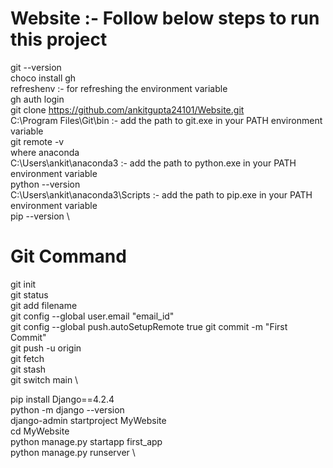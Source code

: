 # Website :- Follow below steps to run this project
git --version \
choco install gh \
refreshenv :- for refreshing the environment variable \
gh auth login \
git clone https://github.com/ankitgupta24101/Website.git \
C:\Program Files\Git\bin :- add the path to git.exe in your PATH environment variable \
git remote -v \
where anaconda \
C:\Users\ankit\anaconda3 :- add the path to python.exe in your PATH environment variable  \
python --version \
C:\Users\ankit\anaconda3\Scripts  :- add the path to pip.exe in your PATH environment variable \
pip --version \
# Git Command
git init \
git status \
git add filename \
git config --global user.email "email_id" \
git config --global push.autoSetupRemote true
git commit -m "First Commit" \
git push -u origin \
git fetch \
git stash \
git switch main \

pip install Django==4.2.4 \
python -m django --version \
django-admin startproject MyWebsite \
cd MyWebsite \
python manage.py startapp first_app \
python manage.py runserver \
